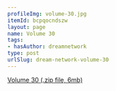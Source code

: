 ```yaml
---
profileImg: volume-30.jpg
itemId: bcpqocndszw
layout: page
name: Volume 30
tags:
- hasAuthor: dreamnetwork
type: post
urlSlug: dream-network-volume-30
---
```

<a href="../files/Volume_30.zip" download>Volume 30 (.zip file, 6mb)</a>